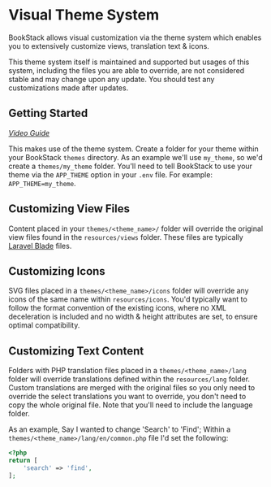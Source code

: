 # Visual Theme System

BookStack allows visual customization via the theme system which enables you to extensively customize views, translation text & icons.

This theme system itself is maintained and supported but usages of this system, including the files you are able to override, are not considered stable and may change upon any update. You should test any customizations made after updates.

## Getting Started

*[Video Guide](https://www.youtube.com/watch?v=gLy_2GBse48)*

This makes use of the theme system. Create a folder for your theme within your BookStack `themes` directory. As an example we'll use `my_theme`, so we'd create a `themes/my_theme` folder.
You'll need to tell BookStack to use your theme via the `APP_THEME` option in your `.env` file. For example: `APP_THEME=my_theme`.

## Customizing View Files

Content placed in your `themes/<theme_name>/` folder will override the original view files found in the `resources/views` folder. These files are typically [Laravel Blade](https://laravel.com/docs/6.x/blade) files.

## Customizing Icons

SVG files placed in a `themes/<theme_name>/icons` folder will override any icons of the same name within `resources/icons`. You'd typically want to follow the format convention of the existing icons, where no XML deceleration is included and no width & height attributes are set, to ensure optimal compatibility. 

## Customizing Text Content

Folders with PHP translation files placed in a `themes/<theme_name>/lang` folder will override translations defined within the `resources/lang` folder. Custom translations are merged with the original files so you only need to override the select translations you want to override, you don't need to copy the whole original file. Note that you'll need to include the language folder.

As an example, Say I wanted to change 'Search' to 'Find'; Within a `themes/<theme_name>/lang/en/common.php` file I'd set the following:

```php
<?php
return [
    'search' => 'find',
];
```
